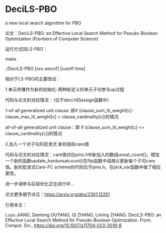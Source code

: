 # DeciLS-PBO
a new local search algorithm for PBO

论文：DeciLS-PBO: an Effective Local Search Method for Pseudo-Boolean Optimization (Frontiers of Computer Science)

运行方式同LS-PBO：

make

./DeciLS-PBO [xxx.wecnf] [cutoff time]


相对于LS-PBO的主要改动：

1.单元传播作为新的初始化-两种新定义的单元子句参与up过程

代码与论文的对应情况：（位于deci.h的assign函数中）

1-of-all generalized unit clause:  即if (clause_sum_lit_weight[c]-clause_max_lit_weight[c] < clause_cardinality[c])的情况

all-of-all generalized unit clause：即 if (clause_sum_lit_weight[c] <= clause_cardinality[c])的情况


2.加入一个对子句的启发式 新的指标care值

代码与论文的对应情况：care值对应pms.h中新加入的数组unsat_count[]，增加一个新的函数update_hardunsatcount()在filp函数中调用以更新每个子句care值。新的启发式Care-FC scheme的代码位于pms.h，在pick_var函数中做了相应更改。

进一步调参与后续优化正在进行中...

论文更多细节详见：https://arxiv.org/abs/2301.12251

引用本文：

Luyu JIANG, Dantong OUYANG, Qi ZHANG, Liming ZHANG. DeciLS-PBO: an Effective Local Search Method for Pseudo-Boolean Optimization. Front. Comput. Sci., https://doi.org/10.1007/s11704-023-3018-8
